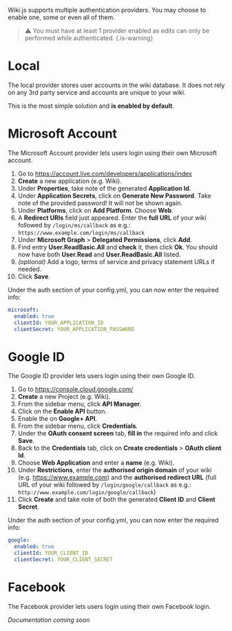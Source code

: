 <!-- TITLE: Authentication -->
<!-- SUBTITLE: How to setup authentication on your wiki. -->

Wiki.js supports multiple authentication providers. You may choose to enable one, some or even all of them.

> :warning: You must have at least 1 provider enabled as edits can only be performed while authenticated.
{.is-warning}
# Local
The local provider stores user accounts in the wiki database. It does not rely on any 3rd party service and accounts are unique to your wiki.

This is the most simple solution and **is enabled by default**.
# Microsoft Account
The Microsoft Account provider lets users login using their own Microsoft account.

1. Go to https://account.live.com/developers/applications/index
2. **Create** a new application (e.g. Wiki).
3. Under **Properties**, take note of the generated **Application Id**.
4. Under **Application Secrets**, click on **Generate New Password**. Take note of the provided password! It will not be shown again.
5. Under **Platforms**, click on **Add Platform**. Choose **Web**.
6. A **Redirect URIs** field just appeared. Enter the **full URL** of your wiki followed by `/login/ms/callback` as e.g.: `https://www.example.com/login/ms/callback`
7. Under **Microsoft Graph** > **Delegated Permissions**, click **Add**.
8. Find entry **User.ReadBasic.All** and **check** it, then click **Ok**. You should now have both **User.Read** and **User.ReadBasic.All** listed.
9. *(optional)* Add a logo, terms of service and privacy statement URLs if needed.
10. Click **Save**.

Under the auth section of your config.yml, you can now enter the required info:


```yaml
microsoft:
  enabled: true
  clientId: YOUR_APPLICATION_ID
  clientSecret: YOUR_APPLICATION_PASSWORD
```

# Google ID
The Google ID provider lets users login using their own Google ID.

1. Go to https://console.cloud.google.com/
2. **Create** a new Project (e.g. Wiki).
3. From the sidebar menu, click **API Manager**.
4. Click on the **Enable API** button.
5. Enable the on **Google+ API**.
5. From the sidebar menu, click **Credentials**.
4. Under the **OAuth consent screen** tab, **fill in** the required info and click **Save**.
5. Back to the **Credentials** tab, click on **Create credentials** > **OAuth client Id**.
6. Choose **Web Application** and enter a **name** (e.g. Wiki).
7. Under **Restrictions**, enter the **authorised origin domain** of your wiki (e.g. https://www.example.com) and the **authorised redirect URL** (full URL of your wiki followed by `/login/google/callback` as e.g.: `http://www.example.com/login/google/callback`)
8. Click **Create** and take note of both the generated **Client ID** and **Client Secret**.

Under the auth section of your config.yml, you can now enter the required info:


```yaml
google:
  enabled: true
  clientId: YOUR_CLIENT_ID
  clientSecret: YOUR_CLIENT_SECRET
```
# Facebook
The Facebook provider lets users login using their own Facebook login.

*Documentation coming soon*